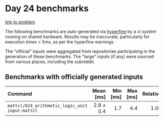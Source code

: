 # Day 24 benchmarks

[link to problem](http://adventofcode.com/2021/day/24)

The following benchmarks are auto-generated via [hyperfine](https://github.com/sharkdp/hyperfine) by a ci system running on shared hardware. Results may be inaccurate, particularly for execution times < 5ms, as per the hyperfine warnings.

The "official" inputs were aggregated from repositories participating in the generation of these benchmarks. The "large" inputs (if any) were sourced from various places, including the subreddit.

## Benchmarks with officially generated inputs
| Command | Mean [ms] | Min [ms] | Max [ms] | Relative |
|:---|---:|---:|---:|---:|
| `mattcl/024_arithmetic_logic_unit input-mattcl` | 2.8 ± 0.4 | 1.7 | 4.4 | 1.00 |
